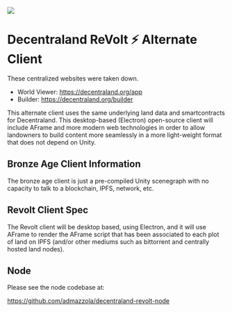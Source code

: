 ![](https://decentraland.org/favicon.ico)

# Decentraland ReVolt ⚡ Alternate Client

These centralized websites were taken down.
- World Viewer: https://decentraland.org/app
- Builder: https://decentraland.org/builder


This alternate client uses the same underlying land data and smartcontracts for Decentraland. This desktop-based (Electron) open-source client will include AFrame and more modern web technologies in order to allow landowners to build content more seamlessly in a more light-weight format that does not depend on Unity.


## Bronze Age Client Information 

The bronze age client is just a pre-compiled Unity scenegraph with no capacity to talk to a blockchain, IPFS, network, etc.  

## Revolt Client Spec 

The Revolt client will be desktop based, using Electron, and it will use AFrame to render the AFrame script that has been associated to each plot of land on IPFS (and/or other mediums such as bittorrent and centrally hosted land nodes).  


## Node 

Please see the node codebase at:

https://github.com/admazzola/decentraland-revolt-node

